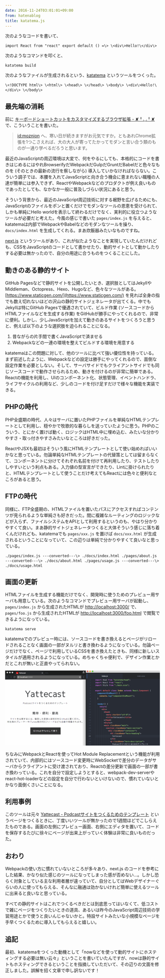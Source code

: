 ```yaml
---
date: 2016-11-24T03:01:01+09:00
from: hatenablog
title: katatema.js
---
```

次のようなコードを書いて、

```
import React from "react" export default () =\> \<div\>Hello!\</div\>
```

次のようなコマンドを叩くと、

```
katatema build
```

次のようなファイルが生成されるという、[katatema](https://github.com/r7kamura/katatema) というツールをつくった。

```
\<!DOCTYPE html\> \<html\> \<head\> \</head\> \<body\> \<div\>Hello!\</div\> \</body\>
```

## 最先端の消耗

前に [キーボードショートカットをカスタマイズするブラウザ拡張 - ✘╹◡╹✘](http://r7kamura.hatenablog.com/entry/2016/11/10/090029) で、こういうことを書いた。

> [id:moznion](http://blog.hatena.ne.jp/moznion/) へ、寒い日が続きますがお元気ですか。ともあれChrome拡張を1つこさえれば、大の大人が寄ってたかってモダンと言い合う類のものが一通り学べるだろうと思います。

最近のJavaScriptの周辺環境は大変で、何をやるにしても、本格的にコードを書きはじめるにはやれBrowserifyだWebpackだGulpだGruntだBabelだと色々なものを (そのときの最新の流行を察しながら) 導入していかなければならない。こういう調子では、本腰を入れてJavaScriptと向き合う機会に恵まれない職種の人達が簡単には参入できず、ReactやWebpackなどのプロダクトが例え良いものであったとしても、なかなか一般に普及しづらい状況にあると思う。

そういう背景から、最近のJavaScript周辺技術に対する裾野を広げるためにも、JavaScriptのファイルをポンと置くだけでモダンなツールの恩恵を受けられて、しかも単純にHello worldを表示して終わるだけでなく、実利的に役立つようなツールが必要だと考えた。今風の感じで書いた `pages/index.js` を与えると、katatemaは内部でWebpackやBabelなどのモダンなツールを操り、`docs/index.html` を生成してくれる。まあ炊飯器みたいなものですね。

[next.js](https://github.com/zeit/next.js) というツールがあり、これが似たようなことを実現していたんだけれども、CSSをJavaScriptのコードとして書かせたり、動的サイトとして動かしたりする必要は無かったので、自分の用途に合うものをつくることにした。

## 動きのある静的サイト

GitHub Pagesなどで静的サイトを公開したいとき、選択肢としてはJekyllやMiddleman、Octopress、Hexo、Hugoなど、色々なツールがある。[https://www.staticgen.com/](https://www.staticgen.com/) を見れば全身の指でも数え切れないほどの沢山の静的サイトジェネレータが出てくる。中でもJekyllは特にGitHub Pagesで優遇されていて、ビルド作業 (ソースコードからHTMLファイルなどを生成する作業) をGitHubが勝手にやってくれるので、非常に便利。しかし、少しJavaScriptを加えて動きのあるサイトをつくろうと思うと、例えば以下のような選択肢を迫られることになる。

1. 昔ながらの片手間で書くJavaScriptで済ませる
2. Webpackなどの一連の環境を整えてビルドする環境を用意する

katatemaはこの問題に対して、他のツールに比べて強い優位性を持っている。まず前述したように、Webpackなどの設定は勝手にやってくれるので、面倒な設定作業を必要としない。そして、サーバサイドでもクライアントサイドでも同じソースコードで動作させられるため、動きを付けるのが非常に簡単である。Reactの機能を利用し、UIのコンポーネント化、状態管理、イベントハンドラ、ライフサイクルの利用など、少しのコードを付け足すだけで様々な機能を実装できる。

## PHPの時代

PHP全盛期の時代、人々はサーバに置いたPHPファイルを単純なHTMLテンプレートとして利用し、穏やかで牧歌的な暮らしを送っていたように思う。PHPのこういう、とにかく置けば動く、ロジックはHTML中に埋め込む、みたいな分かりやすさ・取っ付きやすさみたいなところは好きだった。

ReactやJSXも最初はそういう風にHTMLテンプレートとして使い始めればいいかなと思っている。勿論単純なHTMLテンプレートの代替策としては留まらなくて、コンポーネントに分けてそれぞれ名前を付けて再利用したり、テストしたりしやすいという利点もある。入力値の型宣言ができたり、Lintに掛けられたりと、HTMLテンプレートとして使うことだけ考えてもReactには色々と便利なところがあると思う。

## FTPの時代

同様に、FTP全盛期の、HTMLファイルを置いたパスにアクセスすればコンテンツが見られるような単純さも好きだった。間に複雑なルーティングのロジックなどが入らず、ファイルシステムをAPIとして利用するというのも、やはり分かりやすくて良い。まあ静的サイトジェネレータつくると大体そういう感じに落ち着くんだけれども、katatemaでも `pages/xxx.js` を置けば `docs/xxx.html` が生成されるということになっていて、この辺りは単純で分かりやすくて良いなと思っている。

```
./pages/index.js ---converted---\> ./docs/index.html ./pages/about.js ---converted---\> ./docs/about.html ./pages/usage.js ---converted---\> ./docs/usage.html
```

## 画面の更新

HTMLファイルを生成する機能だけでなく、開発時に使うためのプレビュー用サーバも用意している。次のようなコマンドでプレビュー用サーバが起動し、`pages/index.js` から生成されたHTMLが [http://localhost:3000/](http://localhost:3000/) で、`pages/foo.js` から生成されたHTMLが [http://localhost:3000/foo.html](http://localhost:3000/foo.html) で閲覧できるようになっている。

```
katatema serve
```

katatemaでのプレビュー時には、ソースコードを書き換えるとページがリロードされることなく画面の一部がヌルリと書き換わるようになっている。勿論ページだけでなく、ページで利用しているCSSを書き換えたときも、同様に新しいスタイルが適用されるようになっている。めちゃくちゃ便利で、デザイン作業とかだとこれが無いと正直やってられない。

![demo](https://raw.githubusercontent.com/r7kamura/katatema/master/images/demo.gif)

ちなみにWebpackとReactを使ってHot Module Replacementという機能が利用されていて、内部的にはソースコード変更時にWebSocketで差分のデータがサーバからクライアントに受け渡されており、Reactの差分更新で画面の一部が書き換わっている。これを自分で設定しようとすると、webpack-dev-serverやreact-hot-loaderなどの設定を自分で行わないといけないので、慣れていないとかなり面倒くさいことになる。

## 利用事例

このツールは元々 [Yattecast - Podcastサイトをつくるためのテンプレート](https://r7kamura.com/yattecast/) というページをつくるときに、丁度いいツールが無かったので1週間ほどでこしらえたものである。画面の左側にプレビュー画面、右側にエディタを置いて、コードを保存するたびに徐々にページが出来上がっていく体験は非常に良いものだった。

## おわり

Webpackの使い方に慣れていないところが多々あり、next.js のコードを参考にした結果、かなり似た感じのツールになってしまった感が否めない…。しかし恐らく対象としている主な利用者層が違っていて、自分としてはWebデザイナーぐらいの人に使ってもらえる、そんなに融通は効かないけれど簡単に使えるツールに出来ると良いなと思っている。

すべての静的サイトはこれでつくるべきだとは到底思ってはいなくて、低コストで雑にページをつくりたいときの道具、あるいは昨今のJavaScript周辺技術の学習用途とかで使うと良いんじゃないかと。特設サイトみたいな小規模なページを手早くつくるために導入してもらえると嬉しい。

## 追記

最初、katatemaをつくった動機として「nowなどを使って動的サイトにホスティングする必要は無い云々」ということを書いていたんですが、nowは静的サイトもホスティングできるということを指摘していただいて、その辺りの文面を修正しました。誤解を招く文章で申し訳ないです！

